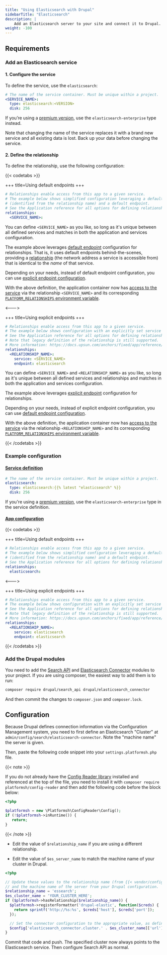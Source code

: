 ```yaml
---
title: "Using Elasticsearch with Drupal"
sidebarTitle: "Elasticsearch"
description: |
    Add an Elasticsearch server to your site and connect it to Drupal.
weight: -100
---
```


## Requirements

### Add an Elasticsearch service

#### 1. Configure the service

To define the service, use the `elasticsearch`:

```yaml {configFile="services"}
# The name of the service container. Must be unique within a project.
<SERVICE_NAME>:
  type: elasticsearch:<VERSION>
  disk: 256
```

If you’re using a [premium version](add-services/elasticsearch.md#supported-versions), use the `elasticsearch-enterprise` type instead.

Note that changing the name of the service replaces it with a brand new service and all existing data is lost.
Back up your data before changing the service.

#### 2. Define the relationship

To define the relationship, use the following configuration:

{{< codetabs >}}

+++
title=Using default endpoints
+++

```yaml {configFile="app"}
# Relationships enable access from this app to a given service.
# The example below shows simplified configuration leveraging a default service
# (identified from the relationship name) and a default endpoint.
# See the Application reference for all options for defining relationships and endpoints.
relationships:
  <SERVICE_NAME>:
```

You can define `<SERVICE_NAME>` as you like, so long as it's unique between all defined services
and matches in both the application and services configuration.

The example above leverages [default endpoint](/create-apps/app-reference/single-runtime-image.md#relationships) configuration for relationships.
That is, it uses default endpoints behind-the-scenes, providing a [relationship](/create-apps/app-reference/single-runtime-image.md#relationships)
(the network address a service is accessible from) that is identical to the _name_ of that service.

Depending on your needs, instead of default endpoint configuration,
you can use [explicit endpoint configuration](/create-apps/app-reference/single-runtime-image.md#relationships).

With the above definition, the application container now has [access to the service](/add-services/elasticsearch.md#2-define-the-relationship) via the relationship `<SERVICE_NAME>` and its corresponding [`PLATFORM_RELATIONSHIPS` environment variable](/development/variables/use-variables.md#use-provided-variables).

<--->

+++
title=Using explicit endpoints
+++

```yaml {configFile="app"}
# Relationships enable access from this app to a given service.
# The example below shows configuration with an explicitly set service name and endpoint.
# See the Application reference for all options for defining relationships and endpoints.
# Note that legacy definition of the relationship is still supported.
# More information: https://docs.upsun.com/anchors/fixed/app/reference/relationships/
relationships:
  <RELATIONSHIP_NAME>:
    service: <SERVICE_NAME>
    endpoint: elasticsearch
```

You can define ``<SERVICE_NAME>`` and ``<RELATIONSHIP_NAME>`` as you like, so long as it's unique between all defined services and relationships
and matches in both the application and services configuration.

The example above leverages [explicit endpoint](/create-apps/app-reference/single-runtime-image.md#relationships) configuration for relationships.

Depending on your needs, instead of explicit endpoint configuration,
you can use [default endpoint configuration](/create-apps/app-reference/single-runtime-image.md#relationships).

With the above definition, the application container now has [access to the service](#2-define-the-relationship) via the relationship `<RELATIONSHIP_NAME>` and its corresponding [`PLATFORM_RELATIONSHIPS` environment variable](/development/variables/use-variables.md#use-provided-variables).

{{< /codetabs >}}

### Example configuration

#### [Service definition](/add-services/_index.md)

```yaml {configFile="services"}
# The name of the service container. Must be unique within a project.
elasticsearch:
  type: elasticsearch:{{% latest "elasticsearch" %}}
  disk: 256
```

If you're using a [premium version](add-services/elasticsearch.md#supported-versions),
use the `elasticsearch-enterprise` type in the service definition.

#### [App configuration](/create-apps/_index.md)

{{< codetabs >}}

+++
title=Using default endpoints
+++

```yaml {configFile="app"}
# Relationships enable access from this app to a given service.
# The example below shows simplified configuration leveraging a default service
# (identified from the relationship name) and a default endpoint.
# See the Application reference for all options for defining relationships and endpoints.
relationships:
  elasticsearch:
```

<--->

+++
title=Using explicit endpoints
+++

```yaml {configFile="app"}
# Relationships enable access from this app to a given service.
# The example below shows configuration with an explicitly set service name and endpoint.
# See the Application reference for all options for defining relationships and endpoints.
# Note that legacy definition of the relationship is still supported.
# More information: https://docs.upsun.com/anchors/fixed/app/reference/relationships/
relationships:
  <RELATIONSHIP_NAME>:
    service: elasticsearch
    endpoint: elasticsearch
```

{{< /codetabs >}}

### Add the Drupal modules

You need to add the [Search API](https://www.drupal.org/project/search_api) and [Elasticsearch Connector](https://www.drupal.org/project/elasticsearch_connector) modules to your project. If you are using composer, the easiest way to add them is to run:

```bash
composer require drupal/search_api drupal/elasticsearch_connector
```

And then commit the changes to `composer.json` and `composer.lock`.

## Configuration

Because Drupal defines connection information via the Configuration Management system, you need to first define an Elasticsearch "Cluster" at `admin/config/search/elasticsearch-connector`.
Note the "machine name" the server is given.

Then, paste the following code snippet into your `settings.platformsh.php` file.

{{< note >}}

If you do not already have the [Config Reader library](/development/variables/use-variables.md#access-variables-in-your-app) installed and referenced at the top of the file, you need to install it with `composer require platformsh/config-reader` and then add the following code before the block below:

```php
<?php

$platformsh = new \Platformsh\ConfigReader\Config();
if (!$platformsh->inRuntime()) {
   return;
}
```

{{< /note >}}

- Edit the value of `$relationship_name` if you are using a different relationship.

- Edit the value of `$es_server_name` to match the machine name of your cluster in Drupal.

```php
<?php

// Update these values to the relationship name (from {{< vendor/configfile "app" >}})
// and the machine name of the server from your Drupal configuration.
$relationship_name = 'essearch';
$es_cluster_name = 'YOUR_CLUSTER_HERE';
if ($platformsh->hasRelationship($relationship_name)) {
  $platformsh->registerFormatter('drupal-elastic', function($creds) {
    return sprintf('http://%s:%s', $creds['host'], $creds['port']);
  });

  // Set the connector configuration to the appropriate value, as defined by the formatter above.
  $config['elasticsearch_connector.cluster.' . $es_cluster_name]['url'] = $platformsh->formattedCredentials($relationship_name, 'drupal-elastic');
}
```

Commit that code and push.
The specified cluster now always points to the Elasticsearch service.
Then configure Search API as normal.
